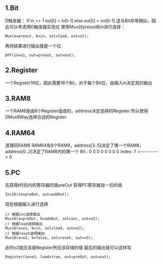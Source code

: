 ## 1.Bit
D触发器：
if in == 1
  out[t] = in[t-1]
else
  out[t] = out[t-1]
这与Bit非常相似，因此可以考虑用D触发器实现位
使用Mux对preout和in进行选择：
```
Mux(a=preout, b=in, sel=load, out=o1);
```
再将结果进行输出就是一个位
```
DFF(in=o1, out=preout, out=out);
```

## 2.Register
一个Register16位，因此需要16个Bit，对于每个Bit位，由输入in决定其的输出

## 3.RAM8
一个RAM8是由8个Register组成的，address决定选择的Register
所以使用DMux8Way选择合适的Register

## 4.RAM64
道理同RAM8
RAM64有8个RAM8，address[3..5]决定了哪一个RAM8，address[0..2]决定了RAM8内的哪一个
Bit  : 0 0 0 0 0 0 0 0
index: 7 >---------> 0

## 5.PC
先获得t时刻内的寄存器的值preOut
获得PC寄存器加一后的值
```
Inc16(in=preOut, out=addOut);
```
现在根据输入进行选择
```
// 根据inc选择输出
Mux16(a=preOut, b=addOut, sel=inc, out=o1);
// 根据load选择输出
Mux16(a=o1, b=in, sel=load, out=o2);
// 根据reset选择输出
Mux16(a=o2, b=false, sel=reset, out=o3);
```
此时o2就应该是Register所应该存储的值
最后的输出就可以这样写
```
Register(in=o3, load=true, out=preOut, out=out);
```
